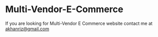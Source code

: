 # Multi-Vendor-E-Commerce
If you are looking for Multi-Vendor E Commerce website contact me at akhanriz@gmail.com
